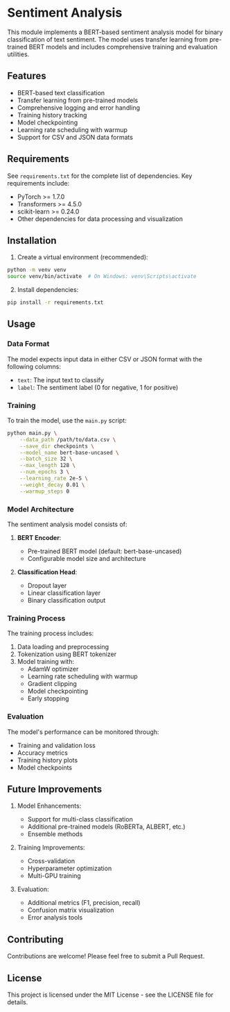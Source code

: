 # Sentiment Analysis

This module implements a BERT-based sentiment analysis model for binary classification of text sentiment. The model uses transfer learning from pre-trained BERT models and includes comprehensive training and evaluation utilities.

## Features

- BERT-based text classification
- Transfer learning from pre-trained models
- Comprehensive logging and error handling
- Training history tracking
- Model checkpointing
- Learning rate scheduling with warmup
- Support for CSV and JSON data formats

## Requirements

See `requirements.txt` for the complete list of dependencies. Key requirements include:
- PyTorch >= 1.7.0
- Transformers >= 4.5.0
- scikit-learn >= 0.24.0
- Other dependencies for data processing and visualization

## Installation

1. Create a virtual environment (recommended):
```bash
python -m venv venv
source venv/bin/activate  # On Windows: venv\Scripts\activate
```

2. Install dependencies:
```bash
pip install -r requirements.txt
```

## Usage

### Data Format

The model expects input data in either CSV or JSON format with the following columns:
- `text`: The input text to classify
- `label`: The sentiment label (0 for negative, 1 for positive)

### Training

To train the model, use the `main.py` script:

```bash
python main.py \
    --data_path /path/to/data.csv \
    --save_dir checkpoints \
    --model_name bert-base-uncased \
    --batch_size 32 \
    --max_length 128 \
    --num_epochs 3 \
    --learning_rate 2e-5 \
    --weight_decay 0.01 \
    --warmup_steps 0
```

### Model Architecture

The sentiment analysis model consists of:
1. **BERT Encoder**:
   - Pre-trained BERT model (default: bert-base-uncased)
   - Configurable model size and architecture

2. **Classification Head**:
   - Dropout layer
   - Linear classification layer
   - Binary classification output

### Training Process

The training process includes:
1. Data loading and preprocessing
2. Tokenization using BERT tokenizer
3. Model training with:
   - AdamW optimizer
   - Learning rate scheduling with warmup
   - Gradient clipping
   - Model checkpointing
   - Early stopping

### Evaluation

The model's performance can be monitored through:
- Training and validation loss
- Accuracy metrics
- Training history plots
- Model checkpoints

## Future Improvements

1. Model Enhancements:
   - Support for multi-class classification
   - Additional pre-trained models (RoBERTa, ALBERT, etc.)
   - Ensemble methods

2. Training Improvements:
   - Cross-validation
   - Hyperparameter optimization
   - Multi-GPU training

3. Evaluation:
   - Additional metrics (F1, precision, recall)
   - Confusion matrix visualization
   - Error analysis tools

## Contributing

Contributions are welcome! Please feel free to submit a Pull Request.

## License

This project is licensed under the MIT License - see the LICENSE file for details. 
